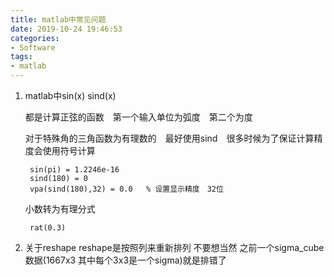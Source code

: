 ```yaml
---
title: matlab中常见问题
date: 2019-10-24 19:46:53
categories:
- Software
tags:
- matlab
---
```

1. matlab中sin(x) sind(x) 
    
    都是计算正弦的函数　第一个输入单位为弧度　第二个为度

    对于特殊角的三角函数为有理数的　最好使用sind　很多时候为了保证计算精度会使用符号计算

        sin(pi) = 1.2246e-16
        sind(180) = 0
        vpa(sind(180),32) = 0.0   % 设置显示精度　32位
    小数转为有理分式      
      
        rat(0.3)   
2. 关于reshape
    reshape是按照列来重新排列 不要想当然 之前一个sigma_cube数据(1667x3 其中每个3x3是一个sigma)就是排错了         
        
